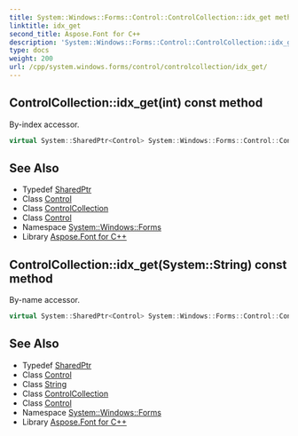 ```yaml
---
title: System::Windows::Forms::Control::ControlCollection::idx_get method
linktitle: idx_get
second_title: Aspose.Font for C++
description: 'System::Windows::Forms::Control::ControlCollection::idx_get method. By-index accessor in C++.'
type: docs
weight: 200
url: /cpp/system.windows.forms/control/controlcollection/idx_get/
---
```

## ControlCollection::idx_get(int) const method


By-index accessor.

```cpp
virtual System::SharedPtr<Control> System::Windows::Forms::Control::ControlCollection::idx_get(int index) const override
```

## See Also

* Typedef [SharedPtr](../../../../system/sharedptr/)
* Class [Control](../../)
* Class [ControlCollection](../)
* Class [Control](../../)
* Namespace [System::Windows::Forms](../../../)
* Library [Aspose.Font for C++](../../../../)
## ControlCollection::idx_get(System::String) const method


By-name accessor.

```cpp
virtual System::SharedPtr<Control> System::Windows::Forms::Control::ControlCollection::idx_get(System::String key) const
```

## See Also

* Typedef [SharedPtr](../../../../system/sharedptr/)
* Class [Control](../../)
* Class [String](../../../../system/string/)
* Class [ControlCollection](../)
* Class [Control](../../)
* Namespace [System::Windows::Forms](../../../)
* Library [Aspose.Font for C++](../../../../)
